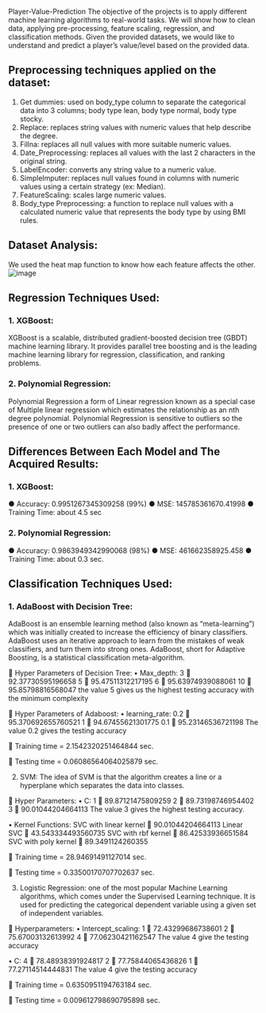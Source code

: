 Player-Value-Prediction
The objective of the projects is to apply different machine learning algorithms to real-world tasks. We will show how to clean data, applying pre-processing, feature scaling, regression, and classification methods. Given the provided datasets, we would like to understand and predict a player’s value/level based on the provided data.
## Preprocessing techniques applied on the dataset: 
1.	Get dummies: used on body_type column to separate the categorical data into 3 columns; body type lean, body type normal, body type stocky.
2.	Replace: replaces string values with numeric values that help describe the degree.
3.	Fillna: replaces all null values with more suitable numeric values.
4.	Date_Preprocessing: replaces all values with the last 2 characters in the original string.
5.	LabelEncoder: converts any string value to a numeric value.
6.	SimpleImputer: replaces null values found in columns with numeric values using a certain strategy (ex: Median). 
7.	FeatureScaling: scales large numeric values.
8.	Body_type Preprocessing: a function to replace null values with a calculated numeric value that represents the body type by using BMI rules.

## Dataset Analysis: 
We used the heat map function to know how each feature affects the other.
![image](https://user-images.githubusercontent.com/76558250/224090818-b25dc0d9-84d7-4ae9-a3e1-480580bc0e5a.png)

## Regression Techniques Used:
### 1.	XGBoost: 
XGBoost is a scalable, distributed gradient-boosted decision tree (GBDT) machine learning library. It provides parallel tree boosting and is the leading machine learning library for regression, classification, and ranking problems.

### 2.	Polynomial Regression: 
Polynomial Regression a form of Linear regression known as a special case of Multiple linear regression which estimates the relationship as an nth degree polynomial. Polynomial Regression is sensitive to outliers so the presence of one or two outliers can also badly affect the performance.

## Differences Between Each Model and The Acquired Results:
### 1.	XGBoost:
●	Accuracy: 0.9951267345309258 (99%)
●	MSE: 145785361670.41998
●	Training Time: about 4.5  sec
### 2.	Polynomial Regression:
●	Accuracy: 0.9863949342990068 (98%)
●	MSE: 461662358925.458
●	Training Time: about 0.3 sec.

## Classification Techniques Used:
### 1.	AdaBoost with Decision Tree: 
AdaBoost is an ensemble learning method (also known as “meta-learning”) which was initially created to increase the efficiency of binary classifiers. AdaBoost uses an iterative approach to learn from the mistakes of weak classifiers, and turn them into strong ones.
AdaBoost, short for Adaptive Boosting, is a statistical classification meta-algorithm.

	Hyper Parameters of Decision Tree:
•	Max_depth: 3  92.37730595196658
                       5  95.47511312217195
                       6  95.63974939088061 
                      10  95.85798816568047
the value 5 gives us the highest testing accuracy with the minimum complexity

	Hyper Parameters of Adaboost: 
•	learning_rate: 0.2  95.370692655760521
1	  94.67455621301775
0.1	 95.23146536721198
            The value 0.2 gives the testing accuracy

	Training time  =  2.1542320251464844  sec.

	Testing time  =  0.06086564064025879  sec.

2.	SVM: The idea of SVM is that the algorithm creates a line or a hyperplane which separates the data into classes.

	Hyper Parameters:
•	C: 1   89.87121475809259
2   89.73198746954402
3   90.01044204664113
               The value 3 gives the highest testing accuracy.

•	Kernel Functions:  SVC with linear kernel  90.01044204664113
                                              Linear SVC  43.543334493560735
                                              SVC with rbf kernel  86.42533936651584
                                              SVC with poly kernel  89.3491124260355

	Training time  =  28.94691491127014  sec.

	Testing time  =  0.33500170707702637  sec.


3.	Logistic Regression: one of the most popular Machine Learning algorithms, which comes under the Supervised Learning technique. It is used for predicting the categorical dependent variable using a given set of independent variables.

	Hyperparameters:
•	Intercept_scaling: 1  72.43299686738601
                                2  75.67003132613992
                                4  77.06230421162547
The value 4 give the testing accuracy

•	C: 4  78.48938391924817
     2  77.75844065436826
     1  77.27114514444831
The value 4 give the testing accuracy


	Training time  =  0.6350951194763184  sec. 

	Testing time  =  0.009612798690795898  sec.

